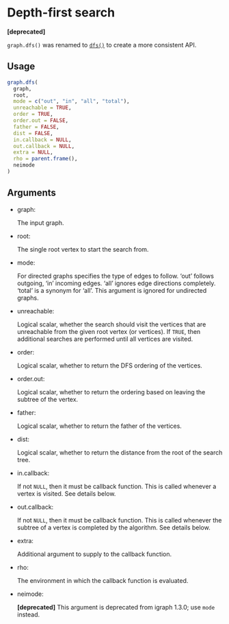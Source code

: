 # Depth-first search

**\[deprecated\]**

`graph.dfs()` was renamed to
[`dfs()`](https://r.igraph.org/reference/dfs.md) to create a more
consistent API.

## Usage

``` r
graph.dfs(
  graph,
  root,
  mode = c("out", "in", "all", "total"),
  unreachable = TRUE,
  order = TRUE,
  order.out = FALSE,
  father = FALSE,
  dist = FALSE,
  in.callback = NULL,
  out.callback = NULL,
  extra = NULL,
  rho = parent.frame(),
  neimode
)
```

## Arguments

- graph:

  The input graph.

- root:

  The single root vertex to start the search from.

- mode:

  For directed graphs specifies the type of edges to follow. ‘out’
  follows outgoing, ‘in’ incoming edges. ‘all’ ignores edge directions
  completely. ‘total’ is a synonym for ‘all’. This argument is ignored
  for undirected graphs.

- unreachable:

  Logical scalar, whether the search should visit the vertices that are
  unreachable from the given root vertex (or vertices). If `TRUE`, then
  additional searches are performed until all vertices are visited.

- order:

  Logical scalar, whether to return the DFS ordering of the vertices.

- order.out:

  Logical scalar, whether to return the ordering based on leaving the
  subtree of the vertex.

- father:

  Logical scalar, whether to return the father of the vertices.

- dist:

  Logical scalar, whether to return the distance from the root of the
  search tree.

- in.callback:

  If not `NULL`, then it must be callback function. This is called
  whenever a vertex is visited. See details below.

- out.callback:

  If not `NULL`, then it must be callback function. This is called
  whenever the subtree of a vertex is completed by the algorithm. See
  details below.

- extra:

  Additional argument to supply to the callback function.

- rho:

  The environment in which the callback function is evaluated.

- neimode:

  **\[deprecated\]** This argument is deprecated from igraph 1.3.0; use
  `mode` instead.
